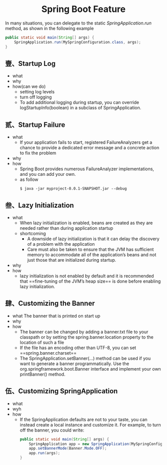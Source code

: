 # <center>Spring Boot Feature</center>

In many situations, you can delegate to the static *SpringApplication.run* method, as shown in the following example
```java
public static void main(String[] args) {
    SpringApplication.run(MySpringConfiguration.class, args);
}
```

## 壹、Startup Log

+ what
+ why
+ how(can we do)
    + setting log levels
    + turn off logging
    + To add additional logging during startup, you can override logStartupInfo(boolean) in a subclass of SpringApplication.

## 贰、Startup Failure

+ what
    + If your application fails to start, registered FailureAnalyzers get a chance to provide a dedicated error message and a concrete action to fix the problem
+ why
+ how
    + Spring Boot provides numerous FailureAnalyzer implementations, and you can add your own.
    + as follow
        ```git
        $ java -jar myproject-0.0.1-SNAPSHOT.jar --debug
        ```

## 叁、Lazy Initialization

+ what
    + When lazy initialization is enabled, beans are created as they are needed rather than during application startup
    + shortcoming
        + A downside of lazy initialization is that it can delay the discovery of a problem with the application
        + Care must also be taken to ensure that the JVM has sufficient memory to accommodate all of the application’s beans and not just those that are initialized during startup.
+ why
+ how
    + lazy initialization is not enabled by default and it is recommended that ==fine-tuning of the JVM’s heap size== is done before enabling lazy initialization.

## 肆、Customizing the Banner

+ what
    The banner that is printed on start up
+ why
+ how
    + The banner can be changed by adding a banner.txt file to your classpath or by setting the spring.banner.location property to the location of such a file
    + If the file has an encoding other than UTF-8, you can set ==spring.banner.charset==
    + The SpringApplication.setBanner(…​) method can be used if you want to generate a banner programmatically. Use the org.springframework.boot.Banner interface and implement your own printBanner() method.

## 伍、Customizing SpringApplication

+ what
+ wyh
+ how
    + If the SpringApplication defaults are not to your taste, you can instead create a local instance and customize it. For example, to turn off the banner, you could write:
        ```java
        public static void main(String[] args) {
            SpringApplication app = new SpringApplication(MySpringConfiguration.class);
            app.setBannerMode(Banner.Mode.OFF);
            app.run(args);
        }
        ```